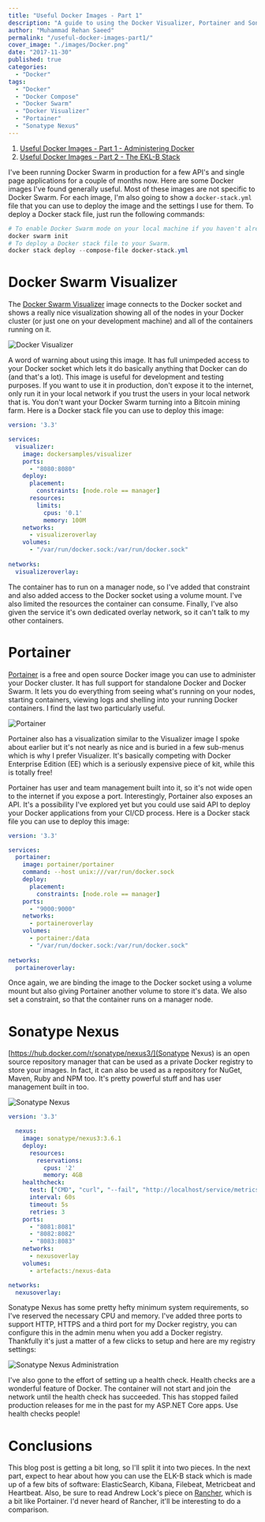 ```yaml
---
title: "Useful Docker Images - Part 1"
description: "A guide to using the Docker Visualizer, Portainer and Sonatype Nexus Docker images to help manage a Docker Swarm."
author: "Muhammad Rehan Saeed"
permalink: "/useful-docker-images-part1/"
cover_image: "./images/Docker.png"
date: "2017-11-30"
published: true
categories:
  - "Docker"
tags:
  - "Docker"
  - "Docker Compose"
  - "Docker Swarm"
  - "Docker Visualizer"
  - "Portainer"
  - "Sonatype Nexus"
---
```


1. [Useful Docker Images - Part 1 - Administering Docker](/useful-docker-images-part1/)
2. [Useful Docker Images - Part 2 - The EKL-B Stack](/useful-docker-images-part2/)

I've been running Docker Swarm in production for a few API's and single page applications for a couple of months now. Here are some Docker images I've found generally useful. Most of these images are not specific to Docker Swarm. For each image, I'm also going to show a `docker-stack.yml` file that you can use to deploy the image and the settings I use for them. To deploy a Docker stack file, just run the following commands:

```powershell
# To enable Docker Swarm mode on your local machine if you haven't already.
docker swarm init
# To deploy a Docker stack file to your Swarm.
docker stack deploy --compose-file docker-stack.yml
```

# Docker Swarm Visualizer

The [Docker Swarm Visualizer](https://github.com/dockersamples/docker-swarm-visualizer) image connects to the Docker socket and shows a really nice visualization showing all of the nodes in your Docker cluster (or just one on your development machine) and all of the containers running on it.

![Docker Visualizer](./images/Docker-Visualizer.png)

A word of warning about using this image. It has full unimpeded access to your Docker socket which lets it do basically anything that Docker can do (and that's a lot). This image is useful for development and testing purposes. If you want to use it in production, don't expose it to the internet, only run it in your local network if you trust the users in your local network that is. You don't want your Docker Swarm turning into a Bitcoin mining farm. Here is a Docker stack file you can use to deploy this image:

```yaml
version: '3.3'

services: 
  visualizer:
    image: dockersamples/visualizer
    ports:
      - "8080:8080"
    deploy:
      placement:
        constraints: [node.role == manager]
      resources:
        limits:
          cpus: '0.1'
          memory: 100M
    networks:
      - visualizeroverlay
    volumes:
      - "/var/run/docker.sock:/var/run/docker.sock"
      
networks:
  visualizeroverlay:
```

The container has to run on a manager node, so I've added that constraint and also added access to the Docker socket using a volume mount. I've also limited the resources the container can consume. Finally, I've also given the service it's own dedicated overlay network, so it can't talk to my other containers.

# Portainer

[Portainer](https://portainer.readthedocs.io/en/latest/index.html) is a free and open source Docker image you can use to administer your Docker cluster. It has full support for standalone Docker and Docker Swarm. It lets you do everything from seeing what's running on your nodes, starting containers, viewing logs and shelling into your running Docker containers. I find the last two particularly useful.

![Portainer](./images/Portainer.jpg)

Portainer also has a visualization similar to the Visualizer image I spoke about earlier but it's not nearly as nice and is buried in a few sub-menus which is why I prefer Visualizer. It's basically competing with Docker Enterprise Edition (EE) which is a seriously expensive piece of kit, while this is totally free!

Portainer has user and team management built into it, so it's not wide open to the internet if you expose a port. Interestingly, Portainer also exposes an API. It's a possibility I've explored yet but you could use said API to deploy your Docker applications from your CI/CD process. Here is a Docker stack file you can use to deploy this image:

```yaml
version: '3.3'

services: 
  portainer:
    image: portainer/portainer
    command: --host unix:///var/run/docker.sock
    deploy:
      placement:
        constraints: [node.role == manager]
    ports:
      - "9000:9000"
    networks:
      - portaineroverlay
    volumes:
      - portainer:/data
      - "/var/run/docker.sock:/var/run/docker.sock"
      
networks:
  portaineroverlay:
```

Once again, we are binding the image to the Docker socket using a volume mount but also giving Portainer another volume to store it's data. We also set a constraint, so that the container runs on a manager node.

# Sonatype Nexus

[https://hub.docker.com/r/sonatype/nexus3/](Sonatype Nexus) is an open source repository manager that can be used as a private Docker registry to store your images. In fact, it can also be used as a repository for NuGet, Maven, Ruby and NPM too. It's pretty powerful stuff and has user management built in too.

![Sonatype Nexus](./images/Sonatype-Nexus.png)

```yaml
version: '3.3'

  nexus:
    image: sonatype/nexus3:3.6.1
    deploy:
      resources:
        reservations:
          cpus: '2'
          memory: 4GB
    healthcheck:
      test: ["CMD", "curl", "--fail", "http://localhost/service/metrics/healthcheck"]
      interval: 60s
      timeout: 5s
      retries: 3
    ports:
      - "8081:8081"
      - "8082:8082"
      - "8083:8083"
    networks:
      - nexusoverlay
    volumes:
      - artefacts:/nexus-data

networks:
  nexusoverlay:
```

Sonatype Nexus has some pretty hefty minimum system requirements, so I've reserved the necessary CPU and memory. I've added three ports to support HTTP, HTTPS and a third port for my Docker registry, you can configure this in the admin menu when you add a Docker registry. Thankfully it's just a matter of a few clicks to setup and here are my registry settings:

![Sonatype Nexus Administration](./images/Sonatype-Nexus-Administration.png)

I've also gone to the effort of setting up a health check. Health checks are a wonderful feature of Docker. The container will not start and join the network until the health check has succeeded. This has stopped failed production releases for me in the past for my ASP.NET Core apps. Use health checks people!

# Conclusions

This blog post is getting a bit long, so I'll split it into two pieces. In the next part, expect to hear about how you can use the ELK-B stack which is made up of a few bits of software: ElasticSearch, Kibana, Filebeat, Metricbeat and Heartbeat. Also, be sure to read Andrew Lock's piece on [Rancher](https://andrewlock.net/home-home-on-the-range-installing-kubernetes-using-rancher-2-0/), which is a bit like Portainer. I'd never heard of Rancher, it'll be interesting to do a comparison.
